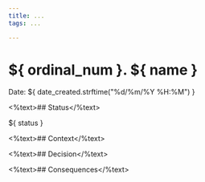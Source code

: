 ```yaml
---
title: ...
tags: ...

---
```


# ${ ordinal_num }. ${ name }

Date: ${ date_created.strftime("%d/%m/%Y %H:%M") }

<%text>## Status</%text>

${ status }

<%text>## Context</%text>

<%text>## Decision</%text>

<%text>## Consequences</%text>